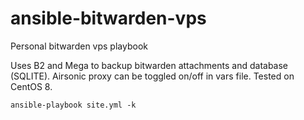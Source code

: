 # ansible-bitwarden-vps
Personal bitwarden vps playbook


Uses B2 and Mega to backup bitwarden attachments and database (SQLITE).
Airsonic proxy can be toggled on/off in vars file. Tested on CentOS 8.

    ansible-playbook site.yml -k
